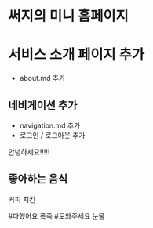 # 써지의 미니 홈페이지

# 서비스 소개 페이지 추가

- about.md 추가

## 네비게이션 추가

- navigation.md 추가
- 로그인 / 로그아웃 추가

안녕하세요!!!!!

## 좋아하는 음식

커피
치킨

#다했어요 폭죽 #도와주세요 눈물
